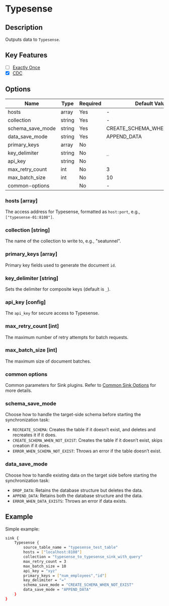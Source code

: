 # Typesense

## Description

Outputs data to `Typesense`.

## Key Features

- [ ] [Exactly Once](../../concept/connector-v2-features.md)
- [x] [CDC](../../concept/connector-v2-features.md)

## Options

|       Name       |  Type  | Required |        Default Value         |
|------------------|--------|----------|------------------------------|
| hosts            | array  | Yes      | -                            |
| collection       | string | Yes      | -                            |
| schema_save_mode | string | Yes      | CREATE_SCHEMA_WHEN_NOT_EXIST |
| data_save_mode   | string | Yes      | APPEND_DATA                  |
| primary_keys     | array  | No       |                              |
| key_delimiter    | string | No       | `_`                          |
| api_key          | string | No       |                              |
| max_retry_count  | int    | No       | 3                            |
| max_batch_size   | int    | No       | 10                           |
| common-options   |        | No       | -                            |

### hosts [array]

The access address for Typesense, formatted as `host:port`, e.g., `["typesense-01:8108"]`.

### collection [string]

The name of the collection to write to, e.g., "seatunnel".

### primary_keys [array]

Primary key fields used to generate the document `id`.

### key_delimiter [string]

Sets the delimiter for composite keys (default is `_`).

### api_key [config]

The `api_key` for secure access to Typesense.

### max_retry_count [int]

The maximum number of retry attempts for batch requests.

### max_batch_size [int]

The maximum size of document batches.

### common options

Common parameters for Sink plugins. Refer to [Common Sink Options](common-options.md) for more details.

### schema_save_mode

Choose how to handle the target-side schema before starting the synchronization task:
- `RECREATE_SCHEMA`: Creates the table if it doesn’t exist, and deletes and recreates it if it does.
- `CREATE_SCHEMA_WHEN_NOT_EXIST`: Creates the table if it doesn’t exist, skips creation if it does.
- `ERROR_WHEN_SCHEMA_NOT_EXIST`: Throws an error if the table doesn’t exist.

### data_save_mode

Choose how to handle existing data on the target side before starting the synchronization task:
- `DROP_DATA`: Retains the database structure but deletes the data.
- `APPEND_DATA`: Retains both the database structure and the data.
- `ERROR_WHEN_DATA_EXISTS`: Throws an error if data exists.

## Example

Simple example:

```bash
sink {
    Typesense {
        source_table_name = "typesense_test_table"
        hosts = ["localhost:8108"]
        collection = "typesense_to_typesense_sink_with_query"
        max_retry_count = 3
        max_batch_size = 10
        api_key = "xyz"
        primary_keys = ["num_employees","id"]
        key_delimiter = "="
        schema_save_mode = "CREATE_SCHEMA_WHEN_NOT_EXIST"
        data_save_mode = "APPEND_DATA"
    }
}
```

